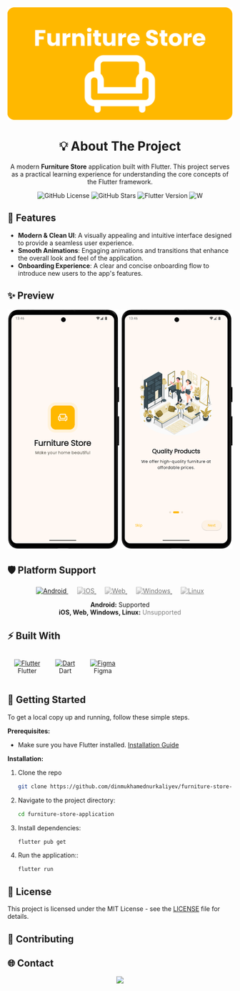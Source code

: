 
<div align="center">
  <img src="documentation/images/banner.png" alt="Furniture Application Banner" width="800"/>

  # 💡 About The Project
A modern **Furniture Store** application built with Flutter. This project serves as a practical learning experience for understanding the core concepts of the Flutter framework.
  
</div>

  <div align="center">
    <img alt="GitHub License" src="https://img.shields.io/github/license/dinmukhamednurkaliyev/furniture-store-application">
    <img alt="GitHub Stars" src="https://img.shields.io/github/stars/dinmukhamednurkaliyev/furniture-store-application">
    <img alt="Flutter Version" src="https://img.shields.io/badge/Flutter-3.35%2B-blue">
    <img alt="W" src="https://img.shields.io/badge/Flutter-3.35%2B-blue">
  </div>


## 🎯 Features

- **Modern & Clean UI**: A visually appealing and intuitive interface designed to provide a seamless user experience.
- **Smooth Animations**: Engaging animations and transitions that enhance the overall look and feel of the application.
- **Onboarding Experience**: A clear and concise onboarding flow to introduce new users to the app's features.

## ✨ Preview

<p align="center">
  <img src="documentation/screenshots/splash-screen-portrait.png" alt="Splash Screen Portrait" width="250"> 
  <img src="documentation/screenshots/on-boarding-screen-portrait.png" alt="On-boarding Screen" width="250">
</p>


<!-- <div align="center">
  <b>Animated User Flow</b><br>
  <img src="documentation/demo.gif" alt="App Demo GIF" width="250"/>
</div> -->

## 🛡️ Platform Support

<p align="center">
  <a href="#" title="Android is supported">
    <img src="https://www.svgrepo.com/show/475631/android-color.svg" alt="Android" width="40" height="40">
  </a>
  &nbsp;&nbsp;&nbsp;&nbsp;
  <a href="#" title="iOS is unsupported">
    <img src="https://www.svgrepo.com/show/303125/apple-logo.svg" alt="iOS" width="40" height="40" style="filter: grayscale(100%); opacity: 0.6;">
  </a>
  &nbsp;&nbsp;&nbsp;&nbsp;
  <a href="#" title="Web is unsupported">
    <img src="https://www.svgrepo.com/show/475640/chrome-color.svg" alt="Web" width="40" height="40" style="filter: grayscale(100%); opacity: 0.6;">
  </a>
  &nbsp;&nbsp;&nbsp;&nbsp;
  <a href="#" title="Windows is unsupported">
    <img src="https://www.svgrepo.com/show/382713/windows-applications.svg" alt="Windows" width="40" height="40" style="filter: grayscale(100%); opacity: 0.6;">
  </a>
  &nbsp;&nbsp;&nbsp;&nbsp;
  <a href="#" title="Linux is unsupported">
    <img src="https://www.svgrepo.com/show/354004/linux-tux.svg" alt="Linux" width="40" height="40" style="filter: grayscale(100%); opacity: 0.6;">
  </a>
</p>

<p align="center">
  <b>Android:</b> Supported
  <br>
  <b>iOS, Web, Windows, Linux:</b> <span style="color:gray;">Unsupported</span>
</p>

## ⚡ Built With

<p align="center">
  <div style="display: inline-block; text-align: center; margin: 15px;">
    <a href="https://flutter.dev/" target="_blank">
      <img src="https://cdn.jsdelivr.net/gh/devicons/devicon/icons/flutter/flutter-original.svg" alt="Flutter" width="50" height="50"/>
    </a>
    <br />
    Flutter
  </div>
  <div style="display: inline-block; text-align: center; margin: 15px;">
    <a href="https://dart.dev/" target="_blank">
      <img src="https://cdn.jsdelivr.net/gh/devicons/devicon/icons/dart/dart-original.svg" alt="Dart" width="50" height="50"/>
    </a>
    <br />
    Dart
  </div>
  <div style="display: inline-block; text-align: center; margin: 15px;">
    <a href="https://www.figma.com/" target="_blank">
      <img src="https://cdn.jsdelivr.net/gh/devicons/devicon/icons/figma/figma-original.svg" alt="Figma" width="50" height="50"/>
    </a>
    <br />
    Figma
  </div>
</p>


## 🚀 Getting Started

To get a local copy up and running, follow these simple steps.

**Prerequisites:**
* Make sure you have Flutter installed. [Installation Guide](https://docs.flutter.dev/get-started/install)

**Installation:**
1. Clone the repo
   ```sh
   git clone https://github.com/dinmukhamednurkaliyev/furniture-store-application.git
   ```

2. Navigate to the project directory:
    ```sh
    cd furniture-store-application
    ```

3. Install dependencies:
    ```sh
    flutter pub get
    ```

4. Run the application::
    ```sh
    flutter run
    ```

## 📄 License 

This project is licensed under the MIT License - see the [LICENSE](LICENSE) file for details.


## 🤝 Contributing

## 🌐 Contact 

<div align="center">
<img src="https://user-images.githubusercontent.com/74038190/216656963-09118229-8a9e-4af0-910c-c37f35f2e210.gif">
</div>